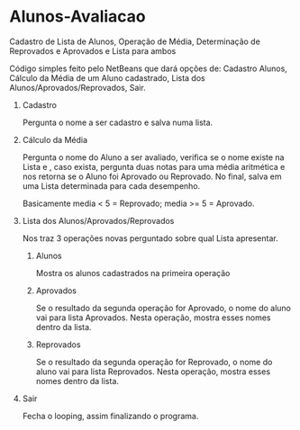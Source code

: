 # Alunos-Avaliacao
Cadastro de Lista de Alunos, Operação de Média, Determinação de Reprovados e Aprovados e Lista para ambos

Código simples feito pelo NetBeans que dará opções de: Cadastro Alunos, Cálculo da Média de um Aluno cadastrado, Lista dos Alunos/Aprovados/Reprovados, Sair.
1. Cadastro
   
   Pergunta o nome a ser cadastro e salva numa lista.

   
2. Cálculo da Média

   
   Pergunta o nome do Aluno a ser avaliado, verifica se o nome existe na Lista e , caso exista, pergunta duas notas para uma média aritmética e nos retorna se o Aluno foi Aprovado ou Reprovado. No final, salva em uma Lista determinada para cada desempenho.
   
   Basicamente media < 5 = Reprovado; media >= 5 = Aprovado.

   
4. Lista dos Alunos/Aprovados/Reprovados

   
   Nos traz 3 operações novas perguntado sobre qual Lista apresentar.

   
     1. Alunos
  
        
        Mostra os alunos cadastrados na primeira operação

        
     2. Aprovados
  
        
        Se o resultado da segunda operação for Aprovado, o nome do aluno vai para lista Aprovados. Nesta operação, mostra esses nomes dentro da lista.

        
     3. Reprovados
  
        
        Se o resultado da segunda operação for Reprovado, o nome do aluno vai para lista Reprovados. Nesta operação, mostra esses nomes dentro da lista.

        
5. Sair

   
   Fecha o looping, assim finalizando o programa.
